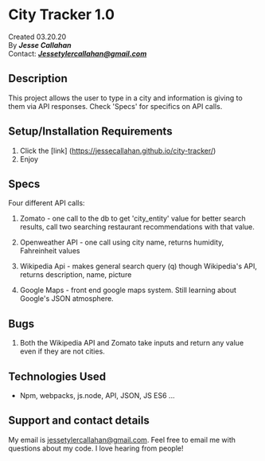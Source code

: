 # City Tracker 1.0

Created 03.20.20</br>
By _**Jesse Callahan**_</br>
Contact: _**Jessetylercallahan@gmail.com**_</br>

## Description
This project allows the user to type in a city and information is giving to them via API responses. Check 'Specs' for specifics on API calls. 

## Setup/Installation Requirements
1. Click the [link] (https://jessecallahan.github.io/city-tracker/) 
2. Enjoy

## Specs

Four different API calls:

1) Zomato - one call to the db to get 'city_entity' value for better search results, call two searching restaurant recommendations with that value.

2) Openweather API - one call using city name, returns humidity, Fahreinheit values

3) Wikipedia Api - makes general search query (q) though Wikipedia's API, returns description, name, picture

4) Google Maps - front end google maps system. Still learning about Google's JSON atmosphere.

## Bugs

1) Both the Wikipedia API and Zomato take inputs and return any value even if they are not cities.

## Technologies Used
* Npm, webpacks, js.node, API, JSON, JS ES6 ...

## Support and contact details
My email is jessetylercallahan@gmail.com. Feel free to email me with questions about my code. I love hearing from people!
